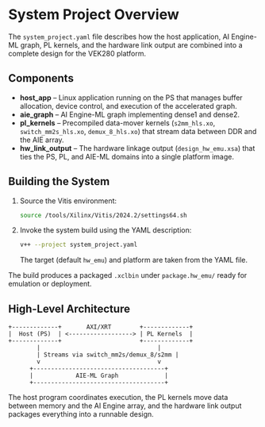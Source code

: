 # System Project Overview

The `system_project.yaml` file describes how the host application, AI Engine-ML graph, PL kernels, and the hardware link output are combined into a complete design for the VEK280 platform.

## Components

- **host_app** – Linux application running on the PS that manages buffer allocation, device control, and execution of the accelerated graph.
- **aie_graph** – AI Engine-ML graph implementing dense1 and dense2.
- **pl_kernels** – Precompiled data-mover kernels (`s2mm_hls.xo`, `switch_mm2s_hls.xo`, `demux_8_hls.xo`) that stream data between DDR and the AIE array.
- **hw_link_output** – The hardware linkage output (`design_hw_emu.xsa`) that ties the PS, PL, and AIE-ML domains into a single platform image.

## Building the System

1. Source the Vitis environment:
   ```bash
   source /tools/Xilinx/Vitis/2024.2/settings64.sh
   ```
2. Invoke the system build using the YAML description:
   ```bash
   v++ --project system_project.yaml
   ```
   The target (default `hw_emu`) and platform are taken from the YAML file.

The build produces a packaged `.xclbin` under `package.hw_emu/` ready for emulation or deployment.

## High-Level Architecture

```
+-------------+       AXI/XRT        +-------------+
|  Host (PS)  | <------------------> | PL Kernels  |
+-------------+                      +-------------+
        |                                 |
        | Streams via switch_mm2s/demux_8/s2mm |
        v                                 v
      +-------------------------------------+
      |            AIE-ML Graph             |
      +-------------------------------------+
```

The host program coordinates execution, the PL kernels move data between memory and the AI Engine array, and the hardware link output packages everything into a runnable design.
